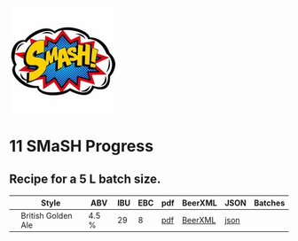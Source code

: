 ![logo](./11_SMaSH_Progress.jpeg)

# 11 SMaSH Progress

## Recipe for a 5 L batch size.

|    | Style | ABV | IBU | EBC | pdf | BeerXML | JSON | Batches |
|----|-------|-----|-----|-----|-----|---------|------|---------|
|    | British Golden Ale | 4.5 % | 29 | 8 | [pdf](./11_SMaSH_Progress.pdf) | [BeerXML](./11_SMaSH_Progress.xml) | [json](./11_SMaSH_Progress.json) | |
